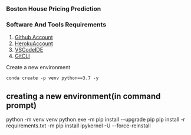 ### Boston House Pricing Prediction

### Software And Tools Requirements

1. [Github Account](https://github.com)
2. [HerokuAccount](https://heroku.com)
3. [VSCodeIDE](https://code.visualstudio.com/)
4. [GitCLI](https://git-scm.com/book/en/v2/Getting-Started-The-Command-Line)

Create a new environment

```
conda create -p venv python==3.7 -y
```

## creating a new environment(in command prompt)
python -m venv venv
python.exe -m pip install --upgrade pip
pip install -r requirements.txt
-m pip install ipykernel -U --force-reinstall